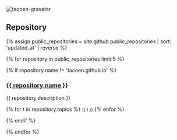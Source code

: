 
![tacoen-gravatar](https://www.gravatar.com/avatar/5f0a9777b6e3d0a462c6645dd1191b34?s=200)


## Repository

{% assign public_repositories = site.github.public_repositories | sort: 'updated_at' | reverse %}

{% for repository in public_repositories limit:5 %}

{% if repository.name != 'tacoen.github.io' %}

### <a href='{{ repository.html_url }}'>{{ repository.name }}</a>

{{ repository.description }}
  
{% for t in repository.topics %}
<small class='topic'>{{ t }}</small>
{% enfor %}

{% endif %}

{% endfor %}
